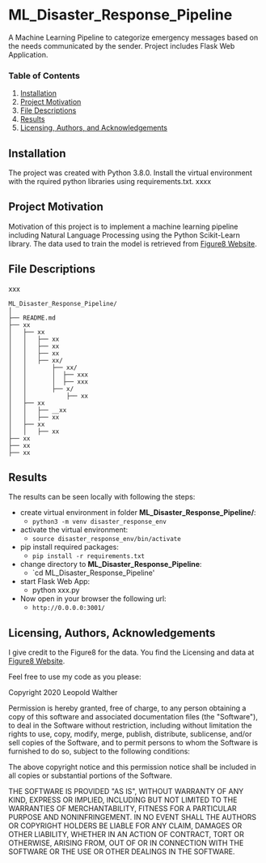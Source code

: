 # ML_Disaster_Response_Pipeline
A Machine Learning Pipeline to categorize emergency messages based on the needs communicated by the sender. Project includes Flask Web Application.

### Table of Contents

1. [Installation](#installation)
2. [Project Motivation](#motivation)
3. [File Descriptions](#files)
4. [Results](#results)
5. [Licensing, Authors, and Acknowledgements](#licensing)

## Installation <a name="installation"></a>

The project was created with Python 3.8.0.
Install the virtual environment with the rquired python libraries using
requirements.txt.
xxxx

## Project Motivation<a name="motivation"></a>

Motivation of this project is to implement a machine learning pipeline
including Natural Language Processing using the Python Scikit-Learn library.
The data used to train the model is retrieved from
[Figure8 Website](xxx).


## File Descriptions <a name="files"></a>
xxx

```
ML_Disaster_Response_Pipeline/
│
├── README.md
├── xx
│   ├── xx
│   │   ├── xx
│   │   ├── xx
│   │   ├── xx
│   │   ├── xx/
│   │       ├── xx/
│   │       │  ├── xxx
│   │       │  ├── xxx
│   │       ├── x/
│   │           ├── xx
│   ├── xx
│   │   ├── __xx
│   │   ├── xx
│   ├── xx
│   │   ├── xx
├── xx
├── xx
├── xx

```


## Results<a name="results"></a>
The results can be seen locally with following the steps:
* create virtual environment in folder **ML_Disaster_Response_Pipeline/**:
  - `python3 -m venv disaster_response_env`
* activate the virtual environment:
  - `source disaster_response_env/bin/activate`
* pip install required packages:
  - `pip install -r requirements.txt`
* change directory to **ML_Disaster_Response_Pipeline**:
  - `cd ML_Disaster_Response_Pipeline'
* start Flask Web App:
  - python xxx.py
* Now open in your browser the following url:
  - `http://0.0.0.0:3001/`

## Licensing, Authors, Acknowledgements<a name="licensing"></a>

I give credit to the Figure8 for the data. You find the Licensing and data
at [Figure8 Website](xxx).

Feel free to use my code as you please:

Copyright 2020 Leopold Walther

Permission is hereby granted, free of charge, to any person obtaining a copy of this software and associated documentation files (the "Software"), to deal in the Software without restriction, including without limitation the rights to use, copy, modify, merge, publish, distribute, sublicense, and/or sell copies of the Software, and to permit persons to whom the Software is furnished to do so, subject to the following conditions:

The above copyright notice and this permission notice shall be included in all copies or substantial portions of the Software.

THE SOFTWARE IS PROVIDED "AS IS", WITHOUT WARRANTY OF ANY KIND, EXPRESS OR IMPLIED, INCLUDING BUT NOT LIMITED TO THE WARRANTIES OF MERCHANTABILITY, FITNESS FOR A PARTICULAR PURPOSE AND NONINFRINGEMENT. IN NO EVENT SHALL THE AUTHORS OR COPYRIGHT HOLDERS BE LIABLE FOR ANY CLAIM, DAMAGES OR OTHER LIABILITY, WHETHER IN AN ACTION OF CONTRACT, TORT OR OTHERWISE, ARISING FROM, OUT OF OR IN CONNECTION WITH THE SOFTWARE OR THE USE OR OTHER DEALINGS IN THE SOFTWARE.
